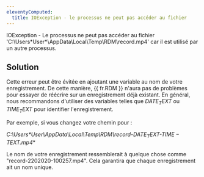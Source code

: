 ```yaml
---
eleventyComputed:
  title: IOException - le processus ne peut pas accéder au fichier
---
```

IOException - Le processus ne peut pas accéder au fichier 'C:\Users\*User*\AppData\Local\Temp\RDM\record.mp4' car il est utilisé par un autre processus.

## Solution

Cette erreur peut être évitée en ajoutant une variable au nom de votre enregistrement. De cette manière, {{ fr.RDM }} n'aura pas de problèmes pour essayer de réécrire sur un enregistrement déjà existant. En général, nous recommandons d'utiliser des variables telles que $DATE_TEXT$ ou $TIME_TEXT$ pour identifier l'enregistrement.

Par exemple, si vous changez votre chemin pour :

**C:\Users\*User*\AppData\Local\Temp\RDM\record-$DATE_TEXT$-$TIME-TEXT$.mp4**

Le nom de votre enregistrement ressemblerait à quelque chose comme "record-2202020-100257.mp4". Cela garantira que chaque enregistrement ait un nom unique.

